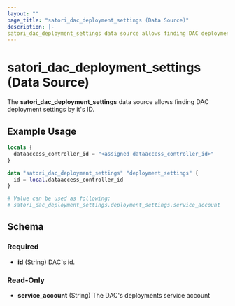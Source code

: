 ```yaml
---
layout: ""
page_title: "satori_dac_deployment_settings (Data Source)"
description: |-
satori_dac_deployment_settings data source allows finding DAC deployment settings by it's ID.
---
```


# satori_dac_deployment_settings (Data Source)

The **satori_dac_deployment_settings** data source allows finding DAC deployment settings by it's ID.

## Example Usage

```terraform
locals {
  dataaccess_controller_id = "<assigned dataaccess_controller_id>"
}

data "satori_dac_deployment_settings" "deployment_settings" {
  id = local.dataaccess_controller_id
}

# Value can be used as following:
# satori_dac_deployment_settings.deployment_settings.service_account
```

<!-- schema generated by tfplugindocs -->
## Schema

### Required

- **id** (String) DAC's id.

### Read-Only

- **service_account** (String) The DAC's deployments service account
